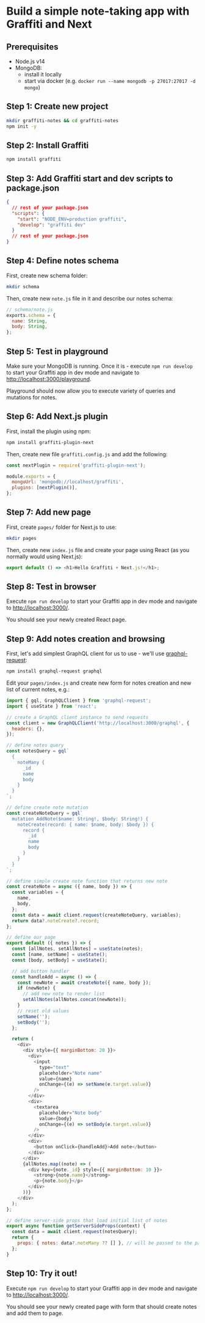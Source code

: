 # Build a simple note-taking app with Graffiti and Next

## Prerequisites

- Node.js v14
- MongoDB:
  - install it locally
  - start via docker (e.g. `docker run --name mongodb -p 27017:27017 -d mongo`)

## Step 1: Create new project

```sh
mkdir graffiti-notes && cd graffiti-notes
npm init -y
```

## Step 2: Install Graffiti

```sh
npm install graffiti
```

## Step 3: Add Graffiti start and dev scripts to package.json

```json
{
  // rest of your package.json
  "scripts": {
    "start": "NODE_ENV=production graffiti",
    "develop": "graffiti dev"
  }
  // rest of your package.json
}
```

## Step 4: Define notes schema

First, create new schema folder:

```sh
mkdir schema
```

Then, create new `note.js` file in it and describe our notes schema:

```js
// schema/note.js
exports.schema = {
  name: String,
  body: String,
};
```

## Step 5: Test in playground

Make sure your MongoDB is running.
Once it is - execute `npm run develop` to start your Graffiti app in dev mode
and navigate to [http://localhost:3000/playground](http://localhost:3000/playground).

Playground should now allow you to execute variety of queries and mutations for notes.

## Step 6: Add Next.js plugin

First, install the plugin using npm:

```sh
npm install graffiti-plugin-next
```

Then, create new file `graffiti.config.js` and add the following:

```js
const nextPlugin = require('graffiti-plugin-next');

module.exports = {
  mongoUrl: 'mongodb://localhost/graffiti',
  plugins: [nextPlugin()],
};
```

## Step 7: Add new page

First, create `pages/` folder for Next.js to use:

```sh
mkdir pages
```

Then, create new `index.js` file and create your page using React (as you normally would using Next.js):

```js
export default () => <h1>Hello Graffiti + Next.js!</h1>;
```

## Step 8: Test in browser

Execute `npm run develop` to start your Graffiti app in dev mode
and navigate to [http://localhost:3000/](http://localhost:3000/).

You should see your newly created React page.

## Step 9: Add notes creation and browsing

First, let's add simplest GraphQL client for us to use - we'll use [graphql-request](https://github.com/prisma-labs/graphql-request):

```sh
npm install graphql-request graphql
```

Edit your `pages/index.js` and create new form for notes creation and new list of current notes, e.g.:

```js
import { gql, GraphQLClient } from 'graphql-request';
import { useState } from 'react';

// create a GraphQL client instance to send requests
const client = new GraphQLClient('http://localhost:3000/graphql', {
  headers: {},
});

// define notes query
const notesQuery = gql`
  {
    noteMany {
      _id
      name
      body
    }
  }
`;

// define create note mutation
const createNoteQuery = gql`
  mutation AddNote($name: String!, $body: String!) {
    noteCreate(record: { name: $name, body: $body }) {
      record {
        _id
        name
        body
      }
    }
  }
`;

// define simple create note function that returns new note
const createNote = async ({ name, body }) => {
  const variables = {
    name,
    body,
  };
  const data = await client.request(createNoteQuery, variables);
  return data?.noteCreate?.record;
};

// define our page
export default ({ notes }) => {
  const [allNotes, setAllNotes] = useState(notes);
  const [name, setName] = useState();
  const [body, setBody] = useState();

  // add button handler
  const handleAdd = async () => {
    const newNote = await createNote({ name, body });
    if (newNote) {
      // add new note to render list
      setAllNotes(allNotes.concat(newNote));
    }
    // reset old values
    setName('');
    setBody('');
  };

  return (
    <div>
      <div style={{ marginBottom: 20 }}>
        <div>
          <input
            type="text"
            placeholder="Note name"
            value={name}
            onChange={(e) => setName(e.target.value)}
          />
        </div>
        <div>
          <textarea
            placeholder="Note body"
            value={body}
            onChange={(e) => setBody(e.target.value)}
          />
        </div>
        <div>
          <button onClick={handleAdd}>Add note</button>
        </div>
      </div>
      {allNotes.map((note) => (
        <div key={note._id} style={{ marginBottom: 10 }}>
          <strong>{note.name}</strong>
          <p>{note.body}</p>
        </div>
      ))}
    </div>
  );
};

// define server-side props that load initial list of notes
export async function getServerSideProps(context) {
  const data = await client.request(notesQuery);
  return {
    props: { notes: data?.noteMany ?? [] }, // will be passed to the page component as props
  };
}
```

## Step 10: Try it out!

Execute `npm run develop` to start your Graffiti app in dev mode
and navigate to [http://localhost:3000/](http://localhost:3000/).

You should see your newly created page with form that should create notes and add them to page.
